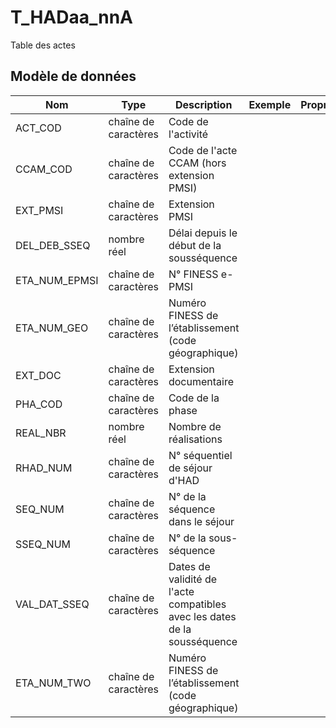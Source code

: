 # T_HADaa_nnA

Table des actes


## Modèle de données

|Nom|Type|Description|Exemple|Propriétés|
|-|-|-|-|-|
|ACT_COD|chaîne de caractères|Code de l'activité|||
|CCAM_COD|chaîne de caractères|Code de l'acte CCAM (hors extension PMSI)|||
|EXT_PMSI|chaîne de caractères|Extension PMSI|||
|DEL_DEB_SSEQ|nombre réel|Délai depuis le début de la sousséquence|||
|ETA_NUM_EPMSI|chaîne de caractères|N° FINESS e-PMSI|||
|ETA_NUM_GEO|chaîne de caractères|Numéro FINESS de l’établissement (code géographique)|||
|EXT_DOC|chaîne de caractères|Extension documentaire|||
|PHA_COD|chaîne de caractères|Code de la phase|||
|REAL_NBR|nombre réel|Nombre de réalisations|||
|RHAD_NUM|chaîne de caractères|N° séquentiel de séjour d'HAD|||
|SEQ_NUM|chaîne de caractères|N° de la séquence dans le séjour|||
|SSEQ_NUM|chaîne de caractères|N° de la sous-séquence|||
|VAL_DAT_SSEQ|chaîne de caractères|Dates de validité de l'acte compatibles avec les dates de la sousséquence|||
|ETA_NUM_TWO|chaîne de caractères|Numéro FINESS de l’établissement (code géographique)|||
